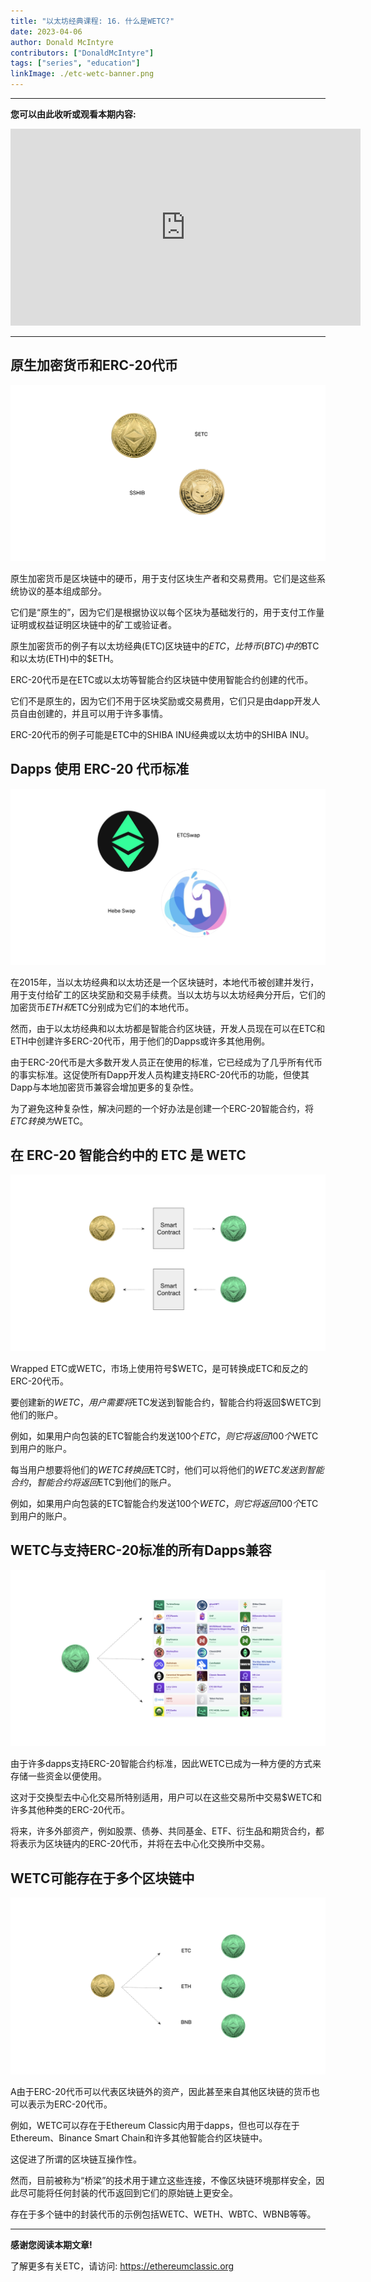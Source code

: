 ```yaml
---
title: "以太坊经典课程: 16. 什么是WETC?"
date: 2023-04-06
author: Donald McIntyre
contributors: ["DonaldMcIntyre"]
tags: ["series", "education"]
linkImage: ./etc-wetc-banner.png
---
```


---
**您可以由此收听或观看本期内容:**

<iframe width="560" height="315" src="https://www.youtube.com/embed/Q03_NutyP7Q" title="YouTube video player" frameborder="0" allow="accelerometer; autoplay; clipboard-write; encrypted-media; gyroscope; picture-in-picture; web-share" allowfullscreen></iframe>

---

## 原生加密货币和ERC-20代币

![原生加密货币vs ERC-20代币](./1.png)

原生加密货币是区块链中的硬币，用于支付区块生产者和交易费用。它们是这些系统协议的基本组成部分。

它们是“原生的”，因为它们是根据协议以每个区块为基础发行的，用于支付工作量证明或权益证明区块链中的矿工或验证者。

原生加密货币的例子有以太坊经典(ETC)区块链中的$ETC，比特币(BTC)中的$BTC和以太坊(ETH)中的$ETH。

ERC-20代币是在ETC或以太坊等智能合约区块链中使用智能合约创建的代币。

它们不是原生的，因为它们不用于区块奖励或交易费用，它们只是由dapp开发人员自由创建的，并且可以用于许多事情。

ERC-20代币的例子可能是ETC中的SHIBA INU经典或以太坊中的SHIBA INU。

## Dapps 使用 ERC-20 代币标准

![ETCSwap和Hebe Swap使用 ERC-20 代币标准](./2.png)

在2015年，当以太坊经典和以太坊还是一个区块链时，本地代币被创建并发行，用于支付给矿工的区块奖励和交易手续费。当以太坊与以太坊经典分开后，它们的加密货币$ETH和$ETC分别成为它们的本地代币。

然而，由于以太坊经典和以太坊都是智能合约区块链，开发人员现在可以在ETC和ETH中创建许多ERC-20代币，用于他们的Dapps或许多其他用例。

由于ERC-20代币是大多数开发人员正在使用的标准，它已经成为了几乎所有代币的事实标准。这促使所有Dapp开发人员构建支持ERC-20代币的功能，但使其Dapp与本地加密货币兼容会增加更多的复杂性。

为了避免这种复杂性，解决问题的一个好办法是创建一个ERC-20智能合约，将$ETC转换为$WETC。

## 在 ERC-20 智能合约中的 ETC 是 WETC

![创建或兑换WETC.](./3.png)

Wrapped ETC或WETC，市场上使用符号$WETC，是可转换成ETC和反之的ERC-20代币。

要创建新的$WETC，用户需要将$ETC发送到智能合约，智能合约将返回$WETC到他们的账户。

例如，如果用户向包装的ETC智能合约发送100个$ETC，则它将返回100个$WETC到用户的账户。

每当用户想要将他们的$WETC转换回$ETC时，他们可以将他们的$WETC发送到智能合约，智能合约将返回$ETC到他们的账户。

例如，如果用户向包装的ETC智能合约发送100个$WETC，则它将返回100个$ETC到用户的账户。

## WETC与支持ERC-20标准的所有Dapps兼容

![WETC和dapps.](./4.png)

由于许多dapps支持ERC-20智能合约标准，因此WETC已成为一种方便的方式来存储一些资金以便使用。

这对于交换型去中心化交易所特别适用，用户可以在这些交易所中交易$WETC和许多其他种类的ERC-20代币。

将来，许多外部资产，例如股票、债券、共同基金、ETF、衍生品和期货合约，都将表示为区块链内的ERC-20代币，并将在去中心化交换所中交易。

## WETC可能存在于多个区块链中

![WETC可能存在于多个区块链中](./5.png)

A由于ERC-20代币可以代表区块链外的资产，因此甚至来自其他区块链的货币也可以表示为ERC-20代币。

例如，WETC可以存在于Ethereum Classic内用于dapps，但也可以存在于Ethereum、Binance Smart Chain和许多其他智能合约区块链中。

这促进了所谓的区块链互操作性。

然而，目前被称为“桥梁”的技术用于建立这些连接，不像区块链环境那样安全，因此尽可能将任何封装的代币返回到它们的原始链上更安全。

存在于多个链中的封装代币的示例包括WETC、WETH、WBTC、WBNB等等。

---

**感谢您阅读本期文章!**

了解更多有关ETC，请访问: https://ethereumclassic.org
